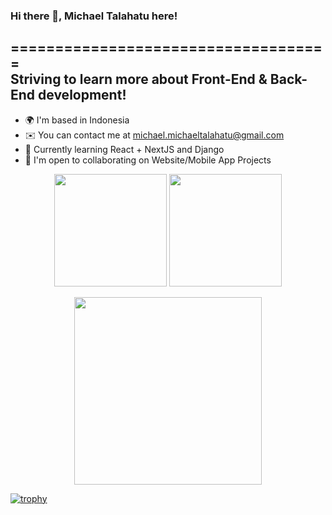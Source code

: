 ### Hi there 👋, Michael Talahatu here!
====================================  
Striving to learn more about Front-End & Back-End development!
--------------------------------  
* 🌍  I'm based in Indonesia
* ✉️  You can contact me at [michael.michaeltalahatu@gmail.com](mailto:michael.michaeltalahatu@gmail.com)
* 🧠  Currently learning React + NextJS and Django
* 🤝  I'm open to collaborating on Website/Mobile App Projects

<p align="center">
  <img height="180em" src="https://github-readme-stats.vercel.app/api?username=Talahatu&show_icons=true&theme=radical&rank_icon=github"/>
  <img height="180em" src="https://github-readme-stats.vercel.app/api/top-langs/?username=Talahatu&size_weight=0.5&count_weight=0.5&theme=radical&layout=compact"/>
</p>
<p align="center">
  <img height="300em" src="https://streak-stats.demolab.com/?user=Talahatu&theme=radical"/>
</p>

[![trophy](https://github-profile-trophy.vercel.app/?username=Talahatu)](https://github.com/ryo-ma/github-profile-trophy)

